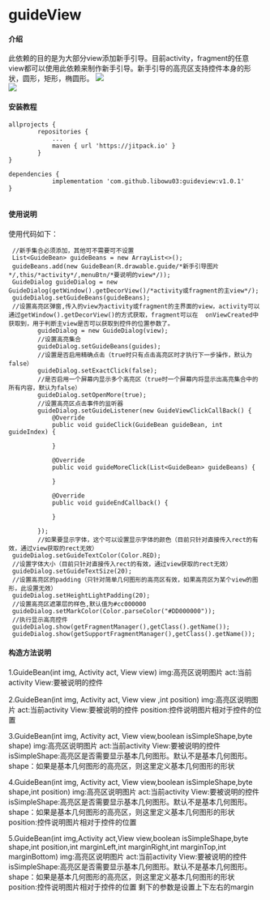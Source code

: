 # guideView

#### 介绍
此依赖的目的是为大部分view添加新手引导。目前activity，fragment的任意view都可以使用此依赖来制作新手引导。新手引导的高亮区支持控件本身的形状，圆形，矩形，椭圆形。
![](https://images.gitee.com/uploads/images/2019/0806/145419_c5ce617d_1951678.gif)<br>
![](https://images.gitee.com/uploads/images/2019/0806/145222_ade564b4_1951678.gif)

#### 安装教程
```
allprojects {
		repositories {
			...
			maven { url 'https://jitpack.io' }
		}
}

dependencies {
	        implementation 'com.github.libowu03:guideview:v1.0.1'
}
  
```

#### 使用说明
使用代码如下：
```
 //新手集合必须添加，其他可不需要可不设置
 List<GuideBean> guideBeans = new ArrayList<>();
 guideBeans.add(new GuideBean(R.drawable.guide/*新手引导图片*/,this/*activity*/,menuBtn/*要说明的view*/));
 GuideDialog guideDialog = new GuideDialog(getWindow().getDecorView()/*activity或fragment的主view*/);
 guideDialog.setGuideBeans(guideBeans);
 //设置高亮区弹窗,传入的view为activity或fragment的主界面的view，activity可以通过getWindow().getDecorView()的方式获取，fragment可以在  onViewCreated中获取到，用于判断主view是否可以获取到控件的位置参数了。
        guideDialog = new GuideDialog(view);
        //设置高亮集合
        guideDialog.setGuideBeans(guides);
        //设置是否启用精确点击（true时只有点击高亮区时才执行下一步操作，默认为false）
        guideDialog.setExactClick(false);
        //是否启用一个屏幕内显示多个高亮区（true时一个屏幕内将显示出高亮集合中的所有内容，默认为false）
        guideDialog.setOpenMore(true);
        //设置高亮区点击事件的监听器
        guideDialog.setGuideListener(new GuideViewClickCallBack() {
            @Override
            public void guideClick(GuideBean guideBean, int guideIndex) {

            }

            @Override
            public void guideMoreClick(List<GuideBean> guideBeans) {

            }

            @Override
            public void guideEndCallback() {

            }

        });
        //如果要显示字体，这个可以设置显示字体的颜色（目前只针对直接传入rect的有效，通过view获取的rect无效）
 guideDialog.setGuideTextColor(Color.RED);
 //设置字体大小（目前只针对直接传入rect的有效，通过view获取的rect无效）
 guideDialog.setGuideTextSize(20);
 //设置高亮区的padding（只针对简单几何图形的高亮区有效，如果高亮区为某个view的图形，此设置无效）
 guideDialog.setHeightLightPadding(20);
 //设置高亮区遮罩层的样色,默认值为#cc000000
 guideDialog.setMarkColor(Color.parseColor("#DD000000"));
 //执行显示高亮控件
 guideDialog.show(getFragmentManager(),getClass().getName());
 guideDialog.show(getSupportFragmentManager(),getClass().getName());
```

#### 构造方法说明
1.GuideBean(int img, Activity act, View view)
img:高亮区说明图片
act:当前activity
View:要被说明的控件

2.GuideBean(int img, Activity act, View view ,int position)
img:高亮区说明图片
act:当前activity
View:要被说明的控件
position:控件说明图片相对于控件的位置

3.GuideBean(int img, Activity act, View view,boolean isSimpleShape,byte shape)
img:高亮区说明图片
act:当前activity
View:要被说明的控件
isSimpleShape:高亮区是否需要显示基本几何图形。默认不是基本几何图形。
shape：如果是基本几何图形的高亮区，则这里定义基本几何图形的形状

4.GuideBean(int img, Activity act, View view,boolean isSimpleShape,byte shape,int position)
img:高亮区说明图片
act:当前activity
View:要被说明的控件
isSimpleShape:高亮区是否需要显示基本几何图形。默认不是基本几何图形。
shape：如果是基本几何图形的高亮区，则这里定义基本几何图形的形状
position:控件说明图片相对于控件的位置

5.GuideBean(int img,Activity act,View view,boolean isSimpleShape,byte shape,int position,int marginLeft,int marginRight,int marginTop,int marginBottom)
img:高亮区说明图片
act:当前activity
View:要被说明的控件
isSimpleShape:高亮区是否需要显示基本几何图形。默认不是基本几何图形。
shape：如果是基本几何图形的高亮区，则这里定义基本几何图形的形状
position:控件说明图片相对于控件的位置
剩下的参数是设置上下左右的margin
